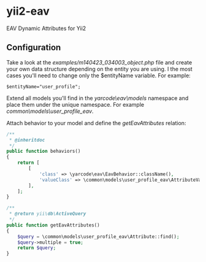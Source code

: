 yii2-eav
========

EAV Dynamic Attributes for Yii2

## Configuration ##

Take a look at the *examples/m140423_034003_object.php* file and create your own data structure depending on the entity you are using.
I the most cases you'll need to change only the $entityName variable. For example: 

```
$entityName="user_profile";
```

Extend all models you'll find in the *yarcode\eav\models* namespace and place them under the unique namespace.
For example *common\models\user_profile_eav*.

Attach behavior to your model and define the *getEavAttributes* relation:

```php
/**
 * @inheritdoc
 */
public function behaviors()
{
    return [
        [
            'class' => \yarcode\eav\EavBehavior::className(),
            'valueClass' => \common\models\user_profile_eav\AttributeValue::className(),
        ],
    ];
}

/**
 * @return yii\db\ActiveQuery
 */
public function getEavAttributes()
{
    $query = \common\models\user_profile_eav\Attribute::find();
    $query->multiple = true;
    return $query;
}

